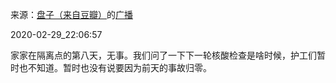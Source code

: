来源：[盘子（来自豆瓣）](https://www.douban.com/people/zhaoxun69/)的[广播](https://www.douban.com/people/zhaoxun69/status/2840618239/)


2020-02-29_22:06:57


家家在隔离点的第八天，无事。我们问了一下下一轮核酸检查是啥时候，护工们暂时也不知道。暂时也没有说要因为前天的事故归零。
